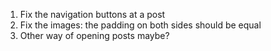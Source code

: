1. Fix the navigation buttons at a post
2. Fix the images: the padding on both sides should be equal
4. Other way of opening posts maybe?
